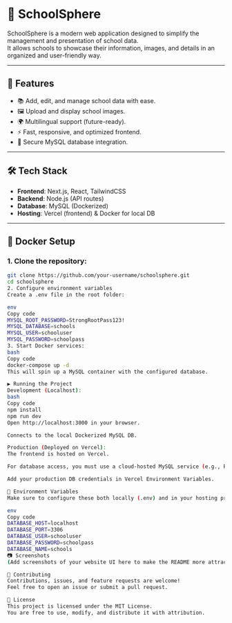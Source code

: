 # 🏫 SchoolSphere

SchoolSphere is a modern web application designed to simplify the management and presentation of school data.  
It allows schools to showcase their information, images, and details in an organized and user-friendly way.  

---

## 🚀 Features
- 📚 Add, edit, and manage school data with ease.  
- 🖼️ Upload and display school images.  
- 🌍 Multilingual support (future-ready).  
- ⚡ Fast, responsive, and optimized frontend.  
- 🔐 Secure MySQL database integration.  

---

## 🛠️ Tech Stack
- **Frontend**: Next.js, React, TailwindCSS  
- **Backend**: Node.js (API routes)  
- **Database**: MySQL (Dockerized)  
- **Hosting**: Vercel (frontend) & Docker for local DB  

---

## 🐳 Docker Setup

### 1. Clone the repository:

```bash
git clone https://github.com/your-username/schoolsphere.git
cd schoolsphere
2. Configure environment variables
Create a .env file in the root folder:

env
Copy code
MYSQL_ROOT_PASSWORD=StrongRootPass123!
MYSQL_DATABASE=schools
MYSQL_USER=schooluser
MYSQL_PASSWORD=schoolpass
3. Start Docker services:
bash
Copy code
docker-compose up -d
This will spin up a MySQL container with the configured database.

▶️ Running the Project
Development (Localhost):
bash
Copy code
npm install
npm run dev
Open http://localhost:3000 in your browser.

Connects to the local Dockerized MySQL DB.

Production (Deployed on Vercel):
The frontend is hosted on Vercel.

For database access, you must use a cloud-hosted MySQL service (e.g., Railway, PlanetScale, Aiven, Supabase, etc.) instead of local Docker.

Add your production DB credentials in Vercel Environment Variables.

🔑 Environment Variables
Make sure to configure these both locally (.env) and in your hosting provider:

env
Copy code
DATABASE_HOST=localhost
DATABASE_PORT=3306
DATABASE_USER=schooluser
DATABASE_PASSWORD=schoolpass
DATABASE_NAME=schools
📷 Screenshots
(Add screenshots of your website UI here to make the README more attractive!)

🤝 Contributing
Contributions, issues, and feature requests are welcome!
Feel free to open an issue or submit a pull request.

📜 License
This project is licensed under the MIT License.
You are free to use, modify, and distribute it with attribution.
